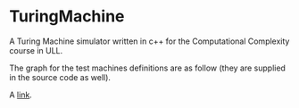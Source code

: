 TuringMachine
=============
A Turing Machine simulator written in c++ for the Computational Complexity
course in ULL.

The graph for the test machines definitions are as follow (they are supplied in the source code as well).

 A [link](https://github.com/jhhernandez/TuringMachine/blob/master/test_machine.png).
